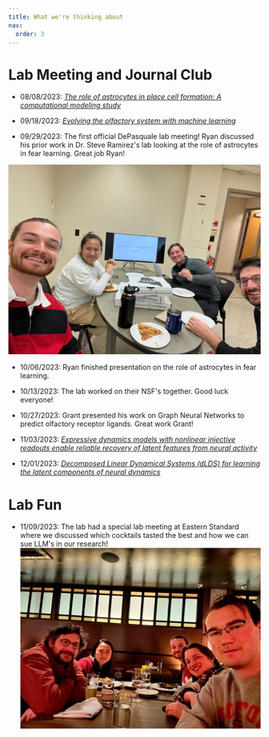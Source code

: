 ```yaml
---
title: What we're thinking about
nav:
  order: 3
---
```


Lab Meeting and Journal Club
======

* 08/08/2023: [*The role of astrocytes in place cell formation: A computational modeling study*](https://link.springer.com/article/10.1007/s10827-022-00828-6)

* 09/18/2023: [*Evolving the olfactory system with machine learning*](https://www.sciencedirect.com/science/article/pii/S0896627321006826?via%3Dihub)

* 09/29/2023: The first official DePasquale lab meeting! Ryan discussed his prior work in Dr. Steve Ramirez's lab looking at the role of astrocytes in fear learning. Great job Ryan!

![Jclub](/_current_events/depaq_jclub_ryan.jpg)

* 10/06/2023: Ryan finished presentation on the role of astrocytes in fear learning.

* 10/13/2023: The lab worked on their NSF's together. Good luck everyone!

* 10/27/2023: Grant presented his work on Graph Neural Networks to predict olfactory receptor ligands. Great work Grant!

* 11/03/2023: [*Expressive dynamics models with nonlinear injective readouts enable reliable recovery of latent features from neural activity*](https://arxiv.org/abs/2309.06402)

* 12/01/2023: [*Decomposed Linear Dynamical Systems (dLDS) for learning the latent components of neural dynamics*](https://arxiv.org/abs/2309.06402)

Lab Fun
======

* 11/09/2023: The lab had a special lab meeting at Eastern Standard where we discussed which cocktails tasted the best and how we can sue LLM's in our research!
![eastern_standard](/_current_events/eastern_standard.jpg)